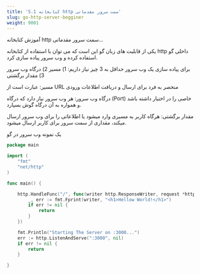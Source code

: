 ```yaml
---
title: '5.1 کتابخانه http سمت سرور مقدماتی'
slug: go-http-server-begginer
weight: 9001
---
```


آموزش کتابخانه http سمت سرور مقدماتی...

یکی از قابلیت های زبان گو این است که می توان با استفاده از کتابخانه http داخلی گو استفاده کرده و وب سرور پیاده سازی کرد.


برای پیاده سازی یک وب سرور حداقل به 3 چیز نیاز داریم: 1) مسیر 2) درگاه وب سرور 3) مقدار برگشتی


مسیر: عبارت است از URL منحصر به فرد برای ارسال و دریافت اطلاعات ورودی

درگاه وب سرور: هر وب سرور نیاز دارد که درگاه (Port) خاصی را در اختیار داشته باشد و همواره به آن درگاه گوش بسپارد.

مقدار برگشتی: هرگاه کاربر به مسیری وارد میشود یا اطلاعاتی را برای وب سرور ارسال میکند، مقداری از سمت سرور برای کاربر ارسال میشود.



یک نمونه وب سرور در گو

```go
package main

import (
	"fmt"
	"net/http"
)

func main() {

	http.HandleFunc("/", func(writer http.ResponseWriter, request *http.Request) {
		_, err := fmt.Fprint(writer, "<h1>Hellow World!</h1>")
		if err != nil {
			return
		}
	})

	fmt.Println("Starting The Server on :3000...")
	err := http.ListenAndServe(":3000", nil)
	if err != nil {
		return
	}

}

```
